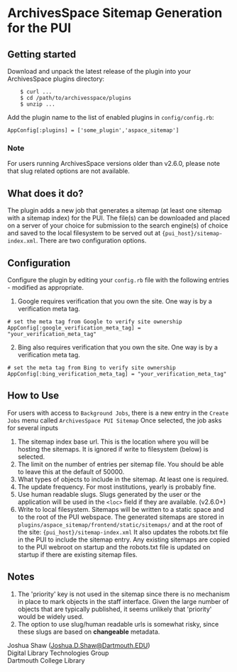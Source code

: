 # ArchivesSpace Sitemap Generation for the PUI

## Getting started

Download and unpack the latest release of the plugin into your
ArchivesSpace plugins directory:

```
    $ curl ...
    $ cd /path/to/archivesspace/plugins
    $ unzip ...
```

Add the plugin name to the list of enabled plugins in `config/config.rb`:

```
AppConfig[:plugins] = ['some_plugin','aspace_sitemap']
```
### Note
For users running ArchivesSpace versions older than v2.6.0, please note that slug related options are not available.

## What does it do?
The plugin adds a new job that generates a sitemap (at least one sitemap with a sitemap index)
for the PUI. The file(s) can be downloaded and placed on a server of your choice for submission
to the search engine(s) of choice and saved to the local filesystem to be served out at `{pui_host}/sitemap-index.xml`.
There are two configuration options.

## Configuration

Configure the plugin by editing your `config.rb` file with the 
following entries - modified as appropriate.

1) Google requires verification that you own the site. 
One way is by a verification meta tag.
```
# set the meta tag from Google to verify site ownership
AppConfig[:google_verification_meta_tag] = "your_verification_meta_tag"
```
2) Bing also requires verification that you own the site. 
One way is by a verification meta tag.
```
# set the meta tag from Bing to verify site ownership
AppConfig[:bing_verification_meta_tag] = "your_verification_meta_tag"
```
## How to Use
For users with access to `Background Jobs`, there is a new entry in the `Create Jobs` menu called `ArchivesSpace PUI Sitemap` Once selected, the job asks for several inputs

1. The sitemap index base url. This is the location where you will be hosting the sitemaps. It is ignored if write to filesystem (below) is selected.
2. The limit on the number of entries per sitemap file. You should be able to leave this at the default of 50000.
3. What types of objects to include in the sitemap. At least one is required.
4. The update frequency. For most institutions, yearly is probably fine.
5. Use human readable slugs. Slugs generated by the user or the application will be used in the `<loc>` field if they are available. (v2.6.0+)
6. Write to local filesystem. Sitemaps will be written to a static space and to the root of the PUI webspace. The generated sitemaps are stored in `plugins/aspace_sitemap/frontend/static/sitemaps/`
and at the root of the site: `{pui_host}/sitemap-index.xml` It also updates the robots.txt file in the PUI to include the sitemap entry. Any existing sitemaps are copied to the 
PUI webroot on startup and the robots.txt file is updated on startup if there are existing sitemap files.

## Notes
1. The 'priority' key is not used in the sitemap since there is no mechanism in place to mark
objects in the staff interface. Given the large number of objects that are typically
published, it seems unlikely that 'priority' would be widely used.
2. The option to use slug/human readable urls is somewhat risky, since these slugs are based on **changeable** metadata.

Joshua Shaw (<Joshua.D.Shaw@Dartmouth.EDU>)  
Digital Library Technologies Group  
Dartmouth College Library  

